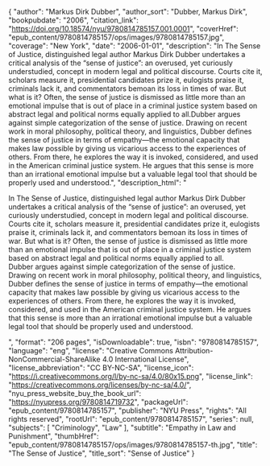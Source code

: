 {
  "author": "Markus Dirk Dubber",
  "author_sort": "Dubber, Markus Dirk",
  "bookpubdate": "2006",
  "citation_link": "https://doi.org/10.18574/nyu/9780814785157.001.0001",
  "coverHref": "epub_content/9780814785157/ops/images/9780814785157.jpg",
  "coverage": "New York",
  "date": "2006-01-01",
  "description": "In The Sense of Justice, distinguished legal author Markus Dirk Dubber undertakes a critical analysis of the &#8220;sense of justice&#8221;: an overused, yet curiously understudied, concept in modern legal and political discourse. Courts cite it, scholars measure it, presidential candidates prize it, eulogists praise it, criminals lack it, and commentators bemoan its loss in times of war. But what is it? Often, the sense of justice is dismissed as little more than an emotional impulse that is out of place in a criminal justice system based on abstract legal and political norms equally applied to all.Dubber argues against simple categorization of the sense of justice. Drawing on recent work in moral philosophy, political theory, and linguistics, Dubber defines the sense of justice in terms of empathy&#8212;the emotional capacity that makes law possible by giving us vicarious access to the experiences of others. From there, he explores the way it is invoked, considered, and used in the American criminal justice system. He argues that this sense is more than an irrational emotional impulse but a valuable legal tool that should be properly used and understood.",
  "description_html": "<p>In The Sense of Justice, distinguished legal author Markus Dirk Dubber undertakes a critical analysis of the &#8220;sense of justice&#8221;: an overused, yet curiously understudied, concept in modern legal and political discourse. Courts cite it, scholars measure it, presidential candidates prize it, eulogists praise it, criminals lack it, and commentators bemoan its loss in times of war. But what is it? Often, the sense of justice is dismissed as little more than an emotional impulse that is out of place in a criminal justice system based on abstract legal and political norms equally applied to all.<br>Dubber argues against simple categorization of the sense of justice. Drawing on recent work in moral philosophy, political theory, and linguistics, Dubber defines the sense of justice in terms of empathy&#8212;the emotional capacity that makes law possible by giving us vicarious access to the experiences of others. From there, he explores the way it is invoked, considered, and used in the American criminal justice system. He argues that this sense is more than an irrational emotional impulse but a valuable legal tool that should be properly used and understood.</p>",
  "format": "206 pages",
  "isDownloadable": true,
  "isbn": "9780814785157",
  "language": "eng",
  "license": "Creative Commons Attribution-NonCommercial-ShareAlike 4.0 International License",
  "license_abbreviation": "CC BY-NC-SA",
  "license_icon": "https://i.creativecommons.org/l/by-nc-sa/4.0/80x15.png",
  "license_link": "https://creativecommons.org/licenses/by-nc-sa/4.0/",
  "nyu_press_website_buy_the_book_url": "https://nyupress.org/9780814719732",
  "packageUrl": "epub_content/9780814785157",
  "publisher": "NYU Press",
  "rights": "All rights reserved",
  "rootUrl": "epub_content/9780814785157",
  "series": null,
  "subjects": [
    "Criminology",
    "Law"
  ],
  "subtitle": "Empathy in Law and Punishment",
  "thumbHref": "epub_content/9780814785157/ops/images/9780814785157-th.jpg",
  "title": "The Sense of Justice",
  "title_sort": "Sense of Justice"
}
